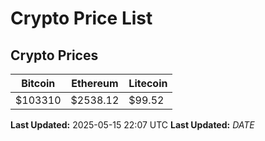# Crypto Price List

## Crypto Prices
| Bitcoin | Ethereum | Litecoin |
| ------- | -------- | -------- |
| $103310 | $2538.12 | $99.52 |
**Last Updated:** 2025-05-15 22:07 UTC
**Last Updated:** $DATE$
